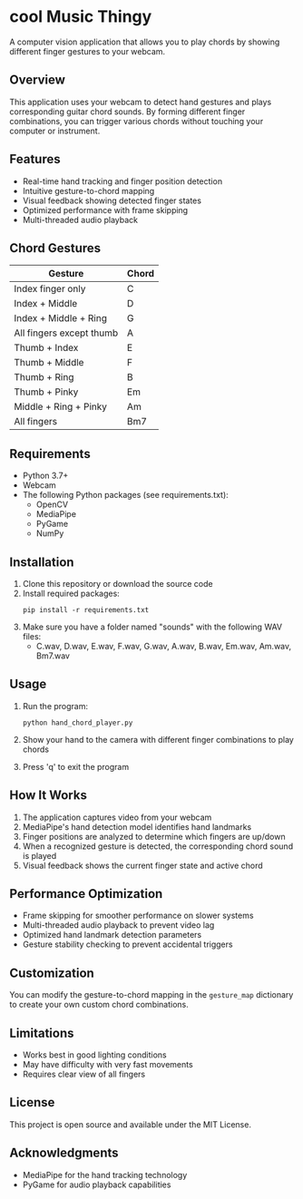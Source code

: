 # cool Music Thingy

A computer vision application that allows you to play chords by showing different finger gestures to your webcam.

## Overview

This application uses your webcam to detect hand gestures and plays corresponding guitar chord sounds. By forming different finger combinations, you can trigger various chords without touching your computer or instrument.

## Features

- Real-time hand tracking and finger position detection
- Intuitive gesture-to-chord mapping
- Visual feedback showing detected finger states
- Optimized performance with frame skipping
- Multi-threaded audio playback

## Chord Gestures

| Gesture | Chord |
|---------|-------|
| Index finger only | C |
| Index + Middle | D |
| Index + Middle + Ring | G |
| All fingers except thumb | A |
| Thumb + Index | E |
| Thumb + Middle | F |
| Thumb + Ring | B |
| Thumb + Pinky | Em |
| Middle + Ring + Pinky | Am |
| All fingers | Bm7 |

## Requirements

- Python 3.7+
- Webcam
- The following Python packages (see requirements.txt):
  - OpenCV
  - MediaPipe
  - PyGame
  - NumPy

## Installation

1. Clone this repository or download the source code
2. Install required packages:
   ```
   pip install -r requirements.txt
   ```
3. Make sure you have a folder named "sounds" with the following WAV files:
   - C.wav, D.wav, E.wav, F.wav, G.wav, A.wav, B.wav, Em.wav, Am.wav, Bm7.wav

## Usage

1. Run the program:
   ```
   python hand_chord_player.py
   ```

2. Show your hand to the camera with different finger combinations to play chords
3. Press 'q' to exit the program

## How It Works

1. The application captures video from your webcam
2. MediaPipe's hand detection model identifies hand landmarks
3. Finger positions are analyzed to determine which fingers are up/down
4. When a recognized gesture is detected, the corresponding chord sound is played
5. Visual feedback shows the current finger state and active chord

## Performance Optimization

- Frame skipping for smoother performance on slower systems
- Multi-threaded audio playback to prevent video lag
- Optimized hand landmark detection parameters
- Gesture stability checking to prevent accidental triggers

## Customization

You can modify the gesture-to-chord mapping in the `gesture_map` dictionary to create your own custom chord combinations.

## Limitations

- Works best in good lighting conditions
- May have difficulty with very fast movements
- Requires clear view of all fingers

## License

This project is open source and available under the MIT License.

## Acknowledgments

- MediaPipe for the hand tracking technology
- PyGame for audio playback capabilities
